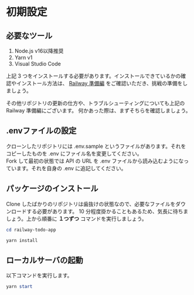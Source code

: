 # 初期設定
## 必要なツール
1. Node.js v16以降推奨
2. Yarn v1
3. Visual Studio Code

上記 3 つをインストールする必要があります。インストールできているかの確認やインストール方法は、
[Railway 準備編](https://www.notion.so/techbowl/Railway-ceba695d5014460e9733c2a46318cdec) をご確認いただき、挑戦の準備をしましょう。

その他リポジトリの更新の仕方や、トラブルシューティングについても上記の Railway 準備編にございます。
何かあった際は、まずそちらを確認しましょう。

## .envファイルの設定
クローンしたリポジトリには .env.sample というファイルがあります。それをコピーしたものを .env にファイル名を変更してください。  
Fork して最初の状態では API の URL を .env ファイルから読み込むようになっています。それを自身の .env に追記してください。

## パッケージのインストール
Clone したばかりのリポジトリは歯抜けの状態なので、必要なファイルをダウンロードする必要があります。 10 分程度掛かることもあるため、気長に待ちましょう。上から順番に __１つずつ__ コマンドを実行しましょう。

```powershell
cd railway-todo-app

yarn install
```

## ローカルサーバの起動
以下コマンドを実行します。

```powershell
yarn start
```
